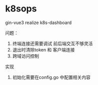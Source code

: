 # k8sops
gin-vue3 realize k8s-dashboard

问题：

1. 终端连接还需要调试 前后端交互不够灵活
2. 退出时清除token 和 客户端连接
3. 跨域访问控制

实现

1. 初始化需要在config.go 中配置相关内容

